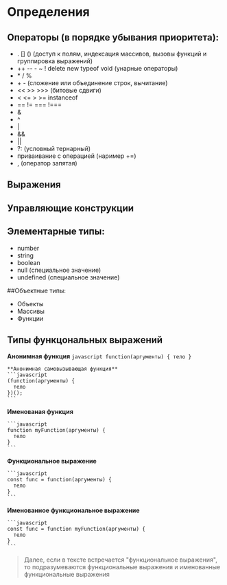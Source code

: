 # Определения
## Операторы (в порядке убывания приоритета):
  + . \[\] () (доступ к полям, индексация массивов, вызовы функций и группировка выражений)
  + ++ -- - ~ ! delete new typeof void (унарные операторы)
  + \* / %
  + \+ - (сложение или объединение строк, вычитание)
  + << >> >>> (битовые сдвиги)
  + < <= > >= instanceof
  + == != === !===
  + &
  + ^
  + |
  + &&
  + ||
  + ?: (условный тернарный)
  + приваивание с операцией (наример +=)
  + , (оператор запятая)

## Выражения 
  
## Управляющие конструкции
  
## Элементарные типы:
  + number
  + string
  + boolean
  + null (специальное значение)
  + undefined (специальное значение)

##Объектные типы:
  + Объекты
  + Массивы
  + Функции

## Типы функцональных выражений
  **Анонимная функция**
    ```javascript
    function(аргументы) {
      тело
    }
    ```

    **Анонимная самовызывающая функция**
    ```javascript
    (function(аргументы) {
      тело
    })();
    ```

  **Именованая функция**

    ```javascript
    function myFunction(аргументы) {
      тело
    }
    ```

  **Функциональное выражение**

    ```javascript
    const func = function(аргументы) {
      тело
    }
    ```

  **Именованное функциональное выражение**

    ```javascript
    const func = function myFunction(аргументы) {
      тело
    }
    ```

  > Далее, если в тексте встречается "функциональное выражения", то подразумеваются функциональные выражения и именованные функциональные выражения
